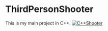 # ThirdPersonShooter
This is my main project in C++.
[![C++Shooter](http://img.youtube.com/vi/<3Jk3Xcf-ZvY>/0.jpg)](https://www.youtube.com/embed/3Jk3Xcf-ZvY) </br>
